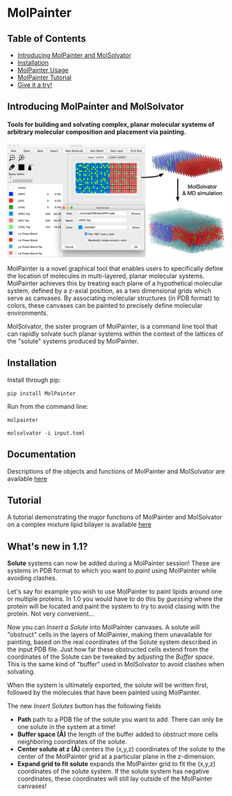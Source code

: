 # MolPainter

## Table of Contents
- [Introducing MolPainter and MolSolvator](#introducing-molpainter-and-molsolvator)
- [Installation](#installation)
- [MolPainter Usage](#molpainter-documentation)
- [MolPainter Tutorial](#molpainter-tutorial)
- [Give it a try!](#give-it-a-try)

## Introducing MolPainter and MolSolvator
#### Tools for building and solvating complex, planar molecular systems of arbitrary molecular composition and placement via painting.

![Screenshot](docs/tutorial/images/TutorialFigure.png)

MolPainter is a novel graphical tool that enables users to specifically define the location of molecules in multi-layered, planar molecular systems. MolPainter achieves this by treating each plane of a hypothetical molecular system, defined by a z-axial position, as a two dimensional grids which serve as canvases. By associating molecular structures (in PDB format) to colors, these canvases can be painted to precisely define molecular environments.

MolSolvator, the sister program of MolPainter, is a command line tool that can rapidly solvate such planar systems within the context of the lattices of the "solute" systems produced by MolPainter.

## Installation

Install through pip:
```
pip install MolPainter
```

Run from the command line:
```
molpainter
```

```
molsolvator -i input.toml
```

## Documentation

Descriptions of the objects and functions of MolPainter and MolSolvator are available [here](/docs/README.md)

## Tutorial

A tutorial demonstrating the major functions of MolPainter and MolSolvator on a complex mixture lipid bilayer is available [here](/docs/tutorial/README.md)

## What's new in 1.1?

**Solute** systems can now be added during a MolPainter session! These are systems in PDB format to which you want to *paint* using MolPainter while avoiding clashes.

Let's say for example you wish to use MolPainter to paint lipids around one or multiple proteins. In 1.0 you would have to do this by *guessing* where the protein will be located and paint the system to try to avoid clasing with the protein. Not very convenient...

Now you can *Insert a Solute* into MolPainter canvases. A solute will "obstruct" cells in the layers of MolPainter,  making them unavailable for painting, based on the real coordinates of the Solute system described in the input PDB file. Just how far these obstructed cells extend from the coordinates of the Solute can be tweaked by adjusting the *Buffer space*. This is the same kind of "buffer" used in MolSolvator to avoid clashes when solvating.

When the system is ultimately exported, the solute will be written first, followed by the molecules that have been painted using MolPainter.


The new *Insert Solutes* button has the following fields

* **Path** path to a PDB file of the solute you want to add. There can only be one solute in the system at a time!
* **Buffer space (Å)** the length of the buffer added to obstruct more cells neighboring coordinates of the solute.
* **Center solute at z (Å)** centers the (x,y,z) coordinates of the solute to the center of the MolPainter grid at a particular plane in the z-dimension.
* **Expand grid to fit solute** expands the MolPainter grid to fit the (x,y,z) coordinates of the solute system. If the solute system has negative coordinates, these coordinates will still lay outside of the MolPainter canvases!

